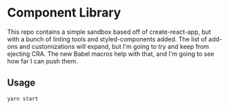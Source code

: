 # Component Library

This repo contains a simple sandbox based off of create-react-app, but with a bunch of linting tools and styled-components added. The list of add-ons and customizations will expand, but I'm going to try and keep from ejecting CRA. The new Babel macros help with that, and I'm going to see how far I can push them.

## Usage

```cmd
yarn start
```
